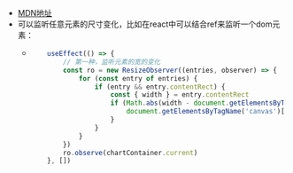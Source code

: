 - [MDN地址](https://developer.mozilla.org/zh-CN/docs/Web/API/ResizeObserver)
- 可以监听任意元素的尺寸变化，比如在react中可以结合ref来监听一个dom元素：
	- ```jsx
	      useEffect(() => {
	          // 第一种，监听元素的宽的变化
	          const ro = new ResizeObserver((entries, observer) => {
	              for (const entry of entries) {
	                  if (entry && entry.contentRect) {
	                      const { width } = entry.contentRect
	                      if (Math.abs(width - document.getElementsByTagName('canvas')[1].offsetWidth) > 5) {
	                          document.getElementsByTagName('canvas')[1].style.width = '100%'
	                      }
	                  }
	              }
	          })
	          ro.observe(chartContainer.current)
	      }, [])
	  ```